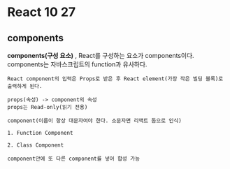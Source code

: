 # React 10 27

## components
**components(구성 요소)** , React를 구성하는 요소가 components이다.
components는 자바스크립트의 function과 유사하다.

```
React component의 입력은 Props로 받은 후 React element(가장 작은 빌딩 블록)로 출력하게 된다.

props(속성) -> component의 속성
props는 Read-only(읽기 전용)
```

```
component(이름이 항상 대문자여야 한다. 소문자면 리액트 돔으로 인식)

1. Function Component

2. Class Component

component안에 또 다른 component를 넣어 합성 가능
```